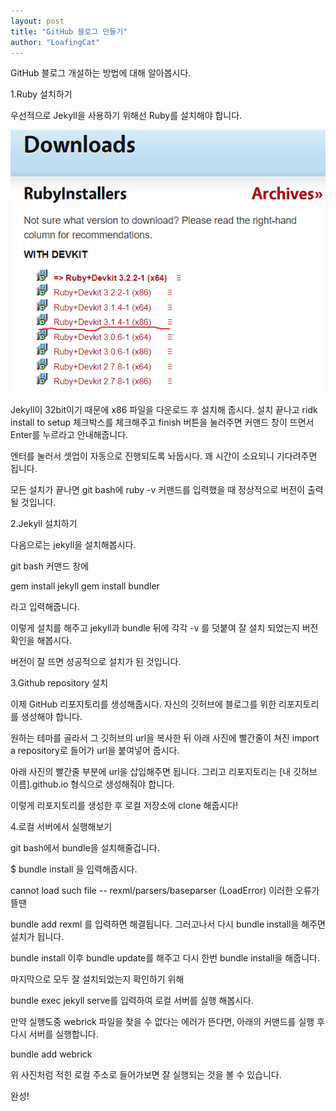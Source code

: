 ```yaml
---
layout: post
title: "GitHub 블로그 만들기"
author: "LoafingCat"
---
```


GitHub 블로그 개설하는 방법에 대해 알아봅시다.

1.Ruby 설치하기

우선적으로 Jekyll을 사용하기 위해선 Ruby를 설치해야 합니다.

![이미지6](./이미지6.png)

Jekyll이 32bit이기 때문에 x86 파일을 다운로드 후 설치해 줍시다.
설치 끝나고 ridk install to setup 체크박스를 체크해주고 finish 버튼을 눌러주면 커맨드 창이 뜨면서 Enter를 누르라고 안내해줍니다.

엔터를 눌러서 셋업이 자동으로 진행되도록 놔둡시다. 꽤 시간이 소요되니 기다려주면 됩니다.

모든 설치가 끝나면 git bash에 ruby -v 커맨드를 입력했을 때 정상적으로 버전이 출력될 것입니다.


2.Jekyll 설치하기

다음으로는 jekyll을 설치해봅시다.

git bash 커맨드 창에 

gem install jekyll
gem install bundler

라고 입력해줍니다.

이렇게 설치를 해주고 jekyll과 bundle 뒤에 각각 -v 를 덧붙여 잘 설치 되었는지 버전 확인을 해봅시다.

버전이 잘 뜨면 성공적으로 설치가 된 것입니다.


3.Github repository 설치

이제 GitHub 리포지토리를 생성해줍시다. 자신의 깃허브에 블로그를 위한 리포지토리를 생성해야 합니다.

원하는 테마를 골라서 그 깃허브의 url을 복사한 뒤 아래 사진에 빨간줄이 쳐진 import a repository로 들어가 url을 붙여넣어 줍시다.

아래 사진의 빨간줄 부분에 url을 삽입해주면 됩니다. 그리고 리포지토리는 [내 깃허브 이름].github.io 형식으로 생성해줘야 합니다. 


이렇게 리포지토리를 생성한 후 로컬 저장소에 clone 해줍시다!


4.로컬 서버에서 실행해보기

git bash에서 bundle을 설치해줄겁니다. 

$ bundle install 을 입력해줍시다.

cannot load such file -- rexml/parsers/baseparser (LoadError) 이러한 오류가 뜰땐 

bundle add rexml 를 입력하면 해결됩니다. 그러고나서 다시 bundle install을 해주면 설치가 됩니다. 

bundle install 이후 bundle update를 해주고 다시 한번 bundle install을 해줍니다.

마지막으로 모두 잘 설치되었는지 확인하기 위해 

bundle exec jekyll serve를 입력하여 로컬 서버를 실행 해봅시다.

만약 실행도중 webrick 파일을 찾을 수 없다는 에러가 뜬다면, 아래의 커맨드를 실행 후 다시 서버를 실행합니다.

bundle add webrick



위 사진처럼 적힌 로컬 주소로 들어가보면 잘 실행되는 것을 볼 수 있습니다.

완성!